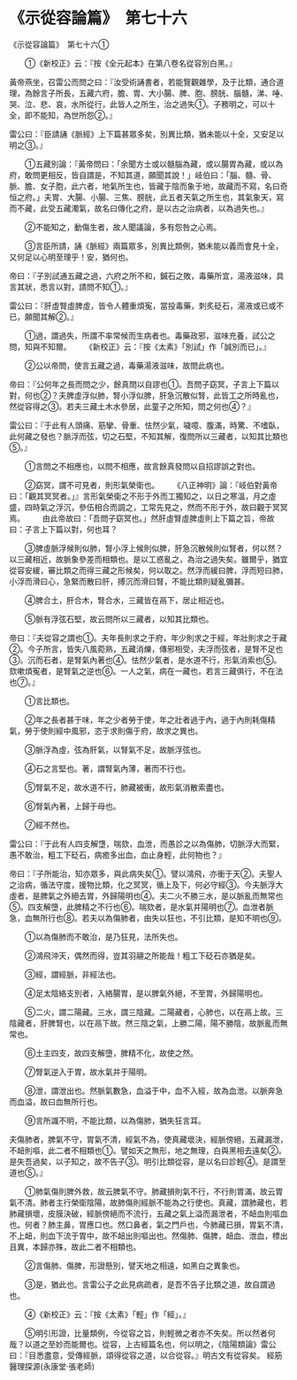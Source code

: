 # 《示從容論篇》　第七十六




《示從容論篇》　第七十六①


　　①《新校正》云：『按《全元起本》在第八卷名從容別白黑。』


黃帝燕坐，召雷公而問之曰：『汝受術誦書者，若能覽觀雜學，及于比類，通合道理，為餘言子所長，五藏六府，膽、胃、大小腸、脾、胞、膀胱、腦髓，涕、唾、哭、泣、悲、哀，水所從行，此皆人之所生，治之過失①。子務明之，可以十全，即不能知，為世所怨②。』


雷公曰：『臣請誦《脈經》上下篇甚眾多矣，別異比類，猶未能以十全，又安足以明之③。』


　　①五藏別論：『黃帝問曰：「余聞方士或以髓腦為藏，或以腸胃為藏，或以為府，敢問更相反，皆自謂是，不知其道，願聞其說！」岐伯曰：「腦、髓、骨、脈、膽、女子胞，此六者，地氣所生也，皆藏于陰而象于地，故藏而不寫，名曰奇恒之府。」夫胃、大腸、小腸、三焦、膀胱，此五者天氣之所生也，其氣象天，寫而不藏，此受五藏濁氣，故名曰傳化之府，是以古之治病者，以為過失也。』


　　②不能知之，動傷生者，故人聞議論，多有怨咎之心焉。


　　③言臣所請，誦《脈經》兩篇眾多，別異比類例，猶未能以義而會見十全，又何足以心明至理乎！安，猶何也。


帝曰：『子別試通五藏之過，六府之所不和，鍼石之敗，毒藥所宜，湯液滋味，具言其狀，悉言以對，請問不知①。』


雷公曰：『肝虛腎虛脾虛，皆令人體重煩寃，當投毒藥，刺炙砭石，湯液或已或不已，願聞其解②。』


　　①過，謂過失，所謂不率常候而生病者也。毒藥政邪，滋味充養，試公之問，知與不知爾。
　　《新校正》云：『按《太素》「別試」作「誠別而已」。』


　　②公以帝問，使言五藏之過，毒藥湯液滋味，故問此病也。


帝曰：『公何年之長而問之少，餘真問以自謬也①。吾問子窈冥，子言上下篇以對，何也②？夫脾虛浮似肺，腎小浮似脾，肝急沉散似腎，此皆工之所時亂也，然從容得之③。若夫三藏土木水參居，此童子之所知，問之何也④？』


雷公曰：『于此有人頭痛、筋攣、骨重、怯然少氣，噦噫、腹滿，時驚、不嗜臥，此何藏之發也？脈浮而弦，切之石堅，不知其解，復問所以三藏者，以知其比類也⑤。』


　　①言問之不相應也，以問不相應，故言餘真發問以自招謬誤之對也。


　　②窈冥，謂不可見者，則形氣榮衛也。
　　《八正神明》論：『岐伯對黃帝曰：「觀其冥冥者。」』言形氣榮衛之不形于外而工獨知之，以日之寒溫，月之虛盛，四時氣之浮沉，參伍相合而調之，工常先見之，然而不形于外，故曰觀于冥冥焉。
　　由此帝故曰：「吾問子窈冥也。」然肝虛腎虛脾虛則上下篇之旨，帝故曰：子言上下篇以對，何也耳？


　　③脾虛脈浮候則似肺，腎小浮上候則似脾，肝急沉散候則似腎者，何以然？以三藏相近，故脈象參差而相類也。是以工惑亂之，為治之過失矣。雖爾乎，猶宜從容安緩，審比類之而得三藏之形候矣，何以取之。然浮而緩曰脾，浮而短曰肺，小浮而滑曰心，急緊而散曰肝，搏沉而滑曰腎，不能比類則疑亂彌甚。


　　④脾合土，肝合木，腎合水，三藏皆在鬲下，居止相近也。


　　⑤脈有浮弦石堅，故云問所以三藏者，以知其比類也。


帝曰：『夫從容之謂也①。夫年長則求之于府，年少則求之于經，年壯則求之于藏②。今子所言，皆失八風菀熟，五藏消爍，傳邪相受，夫浮而弦者，是腎不足也③。沉而石者，是腎氣內著也④。怯然少氣者，是水道不行，形氣消索也⑤。欬嗽煩寃者，是腎氣之逆也⑥。一人之氣，病在一藏也，若言三藏俱行，不在法也⑦。』


　　①言比類也。


　　②年之長者甚于味，年之少者勞于使，年之壯者過于內，過于內則耗傷精氣，勞于使則經中風邪，恣于求則傷于府，故求之異也。


　　③脈浮為虛，弦為肝氣，以腎氣不足，故脈浮弦也。


　　④石之言堅也。著，謂腎氣內薄，著而不行也。


　　⑤腎氣不足，故水道不行，肺藏被衝，故形氣消散索盡也。


　　⑥腎氣內著，上歸于母也。


　　⑦經不然也。


雷公曰：『于此有人四支解墯，喘欬，血泄，而愚診之以為傷肺，切脈浮大而緊，愚不敢治，粗工下砭石，病癒多出血，血止身輕，此何物也？』


帝曰：『子所能治，知亦眾多，與此病失矣①。譬以鴻飛，亦衝于天②。夫聖人之治病，循法守度，援物比類，化之冥冥，循上及下，何必守經③。今夫脈浮大虛者，是脾氣之外絕去胃，外歸陽明也④。夫二火不勝三水，是以脈亂而無常也⑤。四支解墮，此脾精之不行也⑥。喘欬者，是水氣并陽明也⑦。血泄者脈急，血無所行也⑧。若夫以為傷肺者，由失以狂也，不引比類，是知不明也⑨。


　　①以為傷肺而不敢治，是乃狂見，法所失也。


　　②鴻飛沖天，偶然而得，豈其羽翮之所能哉！粗工下砭石亦猶是矣。


　　③經，謂經脈，非經法也。


　　④足太陰絡支別者，入絡腸胃，是以脾氣外絕，不至胃，外歸陽明也。


　　⑤二火，謂二陽藏。三水，謂三陰藏。二陽藏者，心肺也，以在鬲上故。三陰藏者，肝脾腎也，以在鬲下故。然三陰之氣，上勝二陽，陽不勝陰，故脈亂而無常也。


　　⑥土主四支，故四支解墮，脾精不化，故使之然。


　　⑦腎氣逆入于胃，故水氣并于陽明。


　　⑧泄，謂泄出也。然脈氣數急，血溢于中，血不入經，故為血泄。以脈奔急而血溢，故曰血無所行也。


　　⑨言所識不明，不能比類，以為傷肺，猶失狂言耳。


夫傷肺者，脾氣不守，胃氣不清，經氣不為，使真藏壞決，經脈傍絕，五藏漏泄，不衄則嘔，此二者不相類也①。譬如天之無形，地之無理，白與黑相去遠矣②。是失吾過矣，以子知之，故不告子③。明引比類從容，是以名曰診輕④。是謂至道也⑤。』


　　①肺氣傷則脾外救，故云脾氣不守。肺藏損則氣不行，不行則胃滿，故云胃氣不清。肺者主行榮衛陰陽，故肺傷則經脈不能為之行使也。真藏，謂肺藏也，若肺藏損壞，皮膜決破，經脈傍絕而不流行，五藏之氣上溢而漏泄者，不衄血則嘔血也。何者？肺主鼻，胃應口也。然口鼻者，氣之門戶也，今肺藏已損，胃氣不清，不上衄，則血下流于胃中，故不衄出則嘔出也。然傷肺、傷脾，衄血、泄血，標出且異，本歸亦殊，故此二者不相類也。


　　②言傷肺、傷脾，形證懸別，譬天地之相遠，如黑白之異象也。


　　③是，猶此也。言雷公子之此見病疏者，是吾不告子比類之道，故自謂過也。


　　④《新校正》云：『按《太素》「輕」作「經」。』


　　⑤明引形證，比量類例，今從容之旨，則輕微之者亦不失矣。所以然者何哉？以道之至妙而能爾也。從容，上古經篇名也，何以明之，《陰陽類論》雷公曰：『目悉盡意，受傳經脈，頌得從容之道，以合從容。』明古文有從容矣。
經筋醫理探源(永康堂‧張老師)
             



